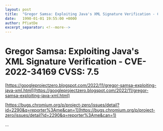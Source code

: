 ```yaml
---
layout: post
title:  "Gregor Samsa: Exploiting Java's XML Signature Verification - CVE-2022-34169 CVSS: 7.5"
date:   1990-01-01 19:55:00 +0000
author: PfiatDe
excerpt_separator: <!--more-->
---
```


# Gregor Samsa: Exploiting Java's XML Signature Verification - CVE-2022-34169 CVSS: 7.5

[https://googleprojectzero.blogspot.com/2022/11/gregor-samsa-exploiting-java-xml.html](https://googleprojectzero.blogspot.com/2022/11/gregor-samsa-exploiting-java-xml.html)

[https://bugs.chromium.org/p/project-zero/issues/detail?id=2290&q=reporter%3Ame&can=1](https://bugs.chromium.org/p/project-zero/issues/detail?id=2290&q=reporter%3Ame&can=1)

...
<!--more-->
